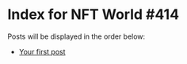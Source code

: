 # Index for NFT World #414
Posts will be displayed in the order below:

- [Your first post](./001-first.md)

